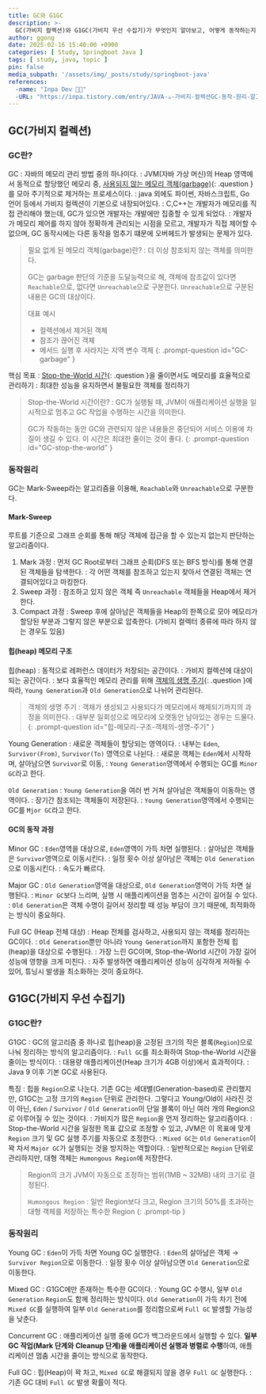 ```yaml
---
title: GC와 G1GC
description: >-
  GC(가비지 컬렉션)와 G1GC(가비지 우선 수집기)가 무엇인지 알아보고, 어떻게 동작하는지 이해해보자.
author: ggong
date: 2025-02-16 15:40:00 +0900
categories: [ Study, Springboot Java ]
tags: [ study, java, topic ]
pin: false
media_subpath: '/assets/img/_posts/study/springboot-java'
references:
  -name: "Inpa Dev 👨‍💻"
  -URL: "https://inpa.tistory.com/entry/JAVA-☕-가비지-컬렉션GC-동작-원리-알고리즘-💯-총정리"
---
```


## GC(가비지 컬렉션)

### GC란?

GC
: 자바의 메모리 관리 방법 중의 하나이다.
: JVM(자바 가상 머신)의 Heap 영역에서 동적으로 할당했던 메모리 중, [사용되지 않는 메모리 객체(garbage)](#GC-garbage){: .question }를 모아 주기적으로 제거하는 프로세스이다.
: java 외에도 파이썬, 자바스크립트, Go 언어 등에서 가비지 컬렉션이 기본으로 내장되어있다.
: C,C++는 개발자가 메모리를 직접 관리해야 했는데, GC가 있으면 개발자는 개발에만 집중할 수 있게 되었다.
: 개발자가 메모리 제어를 하지 않아 정확하게 관리되는 시점을 모르고, 개발자가 직접 제어할 수 없으며, GC 동작시에는 다른 동작을 멈추기 떄문에 오버헤드가 발생되는 문제가 있다.

> 필요 없게 된 메모리 객체(garbage)란?
: 더 이상 참조되지 않는 객체를 의미한다.
> 
> GC는 garbage 판단의 기준을 도달능력으로 해, 객체에 참조값이 있다면 `Reachable`으로, 없다면 `Unreachable`으로 구분한다.
> `Unreachable`으로 구분된 내용은 GC의 대상이다. 
> 
> 대표 예시
> - 컬렉션에서 제거된 객체
> - 참조가 끊어진 객체
> - 메서드 실행 후 사라지는 지역 변수 객체
{: .prompt-question id="GC-garbage" }


핵심 목표
: [Stop-the-World 시간](#GC-stop-the-world){: .question }을 줄이면서도 메모리를 효율적으로 관리하기
:	최대한 성능을 유지하면서 불필요한 객체를 정리하기

> Stop-the-World 시간이란?
: GC가 실행될 때, JVM이 애플리케이션 실행을 일시적으로 멈추고 GC 작업을 수행하는 시간을 의미한다.
>
> GC가 작동하는 동안 GC와 관련되지 않은 내용들은 중단되어 서비스 이용에 차질이 생길 수 있다.
> 이 시간은 최대한 줄이는 것이 좋다.
{: .prompt-question id="GC-stop-the-world" }

### 동작원리

GC는 Mark-Sweep라는 알고리즘을 이용해, `Reachable`와 `Unreachable`으로 구분한다.

#### Mark-Sweep

루트를 기준으로 그래프 순회를 통해 해당 객체에 접근을 할 수 있는지 없는지 판단하는 알고리즘이다.

1. Mark 과정
: 먼저 GC Root로부터 그래프 순회(DFS 또는 BFS 방식)를 통해 연결된 객체들을 탐색한다.
: 각 어떤 객체를 참조하고 있는지 찾아서 연결된 객체는 연결되어있다고 마킹한다.
2. Sweep 과정
: 참조하고 있지 않은 객체 즉 `Unreachable` 객체들을 Heap에서 제거한다.
3. Compact 과정
: Sweep 후에 살아남은 객체들을 Heap의 한쪽으로 모아 메모리가 할당된 부분과 그렇지 않은 부분으로 압축한다. (가비지 컬렉터 종류에 따라 하지 않는 경우도 있음)


#### 힙(heap) 메모리 구조

힙(heap)
: 동적으로 레퍼런스 데이터가 저장되는 공간이다.
: 가비지 컬렉션에 대상이 되는 공간이다.
: 보다 효율적인 메모리 관리를 위해 [객체의 생명 주기](#힙-메모리-구조-객체의-생명-주기){: .question }에 따라, `Young Generation`과 ``Old Generation``으로 나뉘어 관리된다.

> 객체의 생명 주기
: 객체가 생성되고 사용되다가 메모리에서 해제되기까지의 과정을 의미한다.
: 대부분 일회성으로 메모리에 오랫동안 남아있는 경우는 드물다.
{: .prompt-question id="힙-메모리-구조-객체의-생명-주기" }

Young Generation
: 새로운 객체들이 할당되는 영역이다.
: 내부는 `Eden`, `Survivor(From)`, `Survivor(To)` 영역으로 나뉜다.
: 새로운 객체는 `Eden`에서 시작하며, 살아남으면 `Survivor`로 이동,
: `Young Generation`영역에서 수행되는 GC를 `Minor GC`라고 한다.

`Old Generation`
: `Young Generation`을 여러 번 거쳐 살아남은 객체들이 이동하는 영역이다.
: 장기간 참조되는 객체들이 저장된다.
: `Young Generation`영역에서 수행되는 GC를 `Mjor GC`라고 한다.


#### GC의 동작 과정

Minor GC
: `Eden`영역을 대상으로, `Eden`영역이 가득 차면 실행된다.
: 살아남은 객체들은 `Survivor`영역으로 이동시킨다.
: 일정 횟수 이상 살아남은 객체는 ``Old Generation``으로 이동시킨다.
: 속도가 빠르다.


Major GC 
: ``Old Generation``영역을 대상으로, ``Old Generation``영역이 가득 차면 실행된다.
: `Minor GC`보다 느리며, 실행 시 애플리케이션을 멈추는 시간이 길어질 수 있다.
: ``Old Generation``은 객체 수명이 길어서 정리할 때 성능 부담이 크기 때문에, 최적화하는 방식이 중요하다.

Full GC (Heap 전체 대상)
: Heap 전체를 검사하고, 사용되지 않는 객체를 정리하는 GC이다.
: ``Old Generation``뿐만 아니라 `Young Generation`까지 포함한 전체 힙(heap)을 대상으로 수행된다.
: 가장 느린 GC이며, Stop-the-World 시간이 가장 길어 성능에 영향을 크게 미친다.
: 자주 발생하면 애플리케이션 성능이 심각하게 저하될 수 있어, 튜닝시 발생을 최소화하는 것이 중요하다.


## G1GC(가비지 우선 수집기)

### G1GC란?

G1GC
: GC의 알고리즘 중 하나로 힙(heap)을 고정된 크기의 작은 블록(`Region`)으로 나눠 정리하는 방식의 알고리즘이다. 
: `Full GC`를 최소화하여 Stop-the-World 시간을 줄이는 방식이다.
: 대용량 애플리케이션(Heap 크기가 4GB 이상)에서 효과적이다.
: Java 9 이후 기본 GC로 사용된다.

특징
: 힙을 `Region`으로 나눈다.
기존 GC는 세대별(Generation-based)로 관리했지만, G1GC는 고정 크기의 `Region` 단위로 관리한다. 
그렇다고 Young/Old이 사라진 것이 아닌, `Eden` / `Survivor` / `Old Generation`이 단일 블록이 아닌 여러 개의 Region으로 이루어질 수 있는 것이다.
: 가비지가 많은 `Region`을 먼저 정리하는 알고리즘이다.
: Stop-the-World 시간을 일정한 목표 값으로 조정할 수 있고, JVM은 이 목표에 맞게 `Region` 크기 및 GC 실행 주기를 자동으로 조정한다.
: `Mixed GC`는 `Old Generation`이 꽉 차서 `Major GC`가 실행되는 것을 방지하는 역할이다. 
: 일반적으로는 `Region` 단위로 관리하지만, 대형 객체는 `Humongous Region`에 저장한다.


> Region의 크기
> JVM이 자동으로 조정하는 범위(1MB ~ 32MB) 내의 크기로 결정된다.
> 
> `Humongous Region`
: 일반 Region보다 크고, Region 크기의 50%를 초과하는 대형 객체를 저장하는 특수한 Region
{: .prompt-tip }


### 동작원리

Young GC
: `Eden`이 가득 차면 Young GC 실행한다.
: `Eden`의 살아남은 객체 → `Survivor Region`으로 이동한다.
: 일정 횟수 이상 살아남으면 `Old Generation`으로 이동한다.


Mixed GC
: G1GC에만 존재하는 특수한 GC이다. 
: Young GC 수행시, 일부 `Old Generation` `Region`도 함께 정리하는 방식이다.
`Old Generation`이 가득 차기 전에 `Mixed GC`를 실행하여 일부 `Old Generation`를 정리함으로써 `Full GC` 발생할 가능성을 낮춘다.

Concurrent GC
: 애플리케이션 실행 중에 GC가 백그라운드에서 실행할 수 있다.
**일부 GC 작업(Mark 단계와 Cleanup 단계)을 애플리케이션 실행과 병렬로 수행**하여, 애플리케이션 멈춤 시간을 줄이는 방식으로 동작한다.

Full GC
: 힙(Heap)이 꽉 차고, `Mixed GC`로 해결되지 않을 경우 `Full GC` 실행한다.
: 기존 GC 대비 `Full GC` 발생 확률이 적다.
